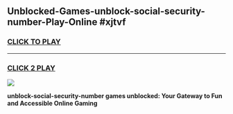 
## Unblocked-Games-unblock-social-security-number-Play-Online #xjtvf
<h3>
<a href="https://news.freeplayer.one?title=unblock-social-security-number&ref=3">CLICK TO PLAY</a></h3>
<hr>

<h3>
<a href="https://news.freeplayer.one?title=unblock-social-security-number&ref=3">CLICK 2 PLAY</a>
  
</h3>

<a href="https://news.freeplayer.one?title=unblock-social-security-number&ref=3"><img src="https://clearcache.store/games.png"></a>


**unblock-social-security-number games unblocked: Your Gateway to Fun and Accessible Online Gaming**
